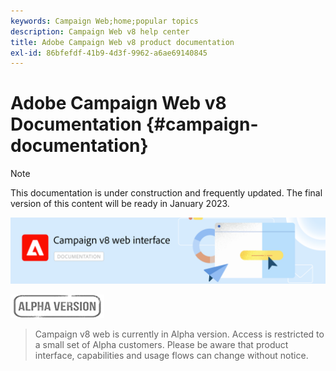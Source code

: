 ```yaml
---
keywords: Campaign Web;home;popular topics
description: Campaign Web v8 help center
title: Adobe Campaign Web v8 product documentation
exl-id: 86bfefdf-41b9-4d3f-9962-a6ae69140845
---
```

# Adobe Campaign Web v8 Documentation {#campaign-documentation}

>[!NOTE]
>
>This documentation is under construction and frequently updated. The final version of this content will be ready in January 2023.

![](assets/do-not-localize/banner-documentationv8.png) 

![](assets/do-not-localize/badge.png) 

>Campaign v8 web is currently in Alpha version. Access is restricted to a small set of Alpha customers. Please be aware that product interface, capabilities and usage flows can change without notice.
